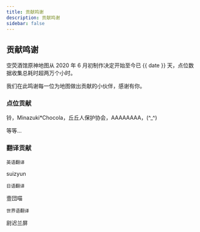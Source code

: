 ```yaml
---
title: 贡献鸣谢
description: 贡献鸣谢
sidebar: false
---
```


## 贡献鸣谢

空荧酒馆原神地图从 2020 年 6 月初制作决定开始至今已 <time> {{ date }} </time> 天，点位数据收集总耗时超两万个小时。

我们在此鸣谢每一位为地图做出贡献的小伙伴，感谢有你。

### 点位贡献

铃，Minazuki\*Chocola，丘丘人保护协会，AAAAAAAA，(\^\_^\)

等等...

<!-- <PointContribution></PointContribution> -->

### 翻译贡献

`英语翻译`

suizyun

`日语翻译`

壹団喵

`世界语翻译`

尉迟兰屏

<script setup>
import { ref } from 'vue';
import dayjs from 'dayjs';

const date = ref(dayjs().diff(dayjs('2020-06-1'), 'day'));
</script>
